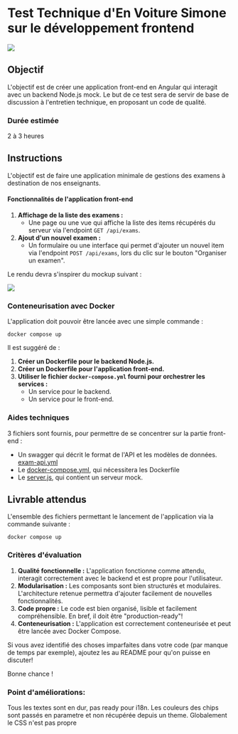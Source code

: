 # Test Technique d'En Voiture Simone sur le développement frontend
![](https://www.envoituresimone.com/packs/media/images/logo-799cc6b9049e7e56d573120ec02c5eb5.svg)

## Objectif
L'objectif est de créer une application front-end en Angular qui interagit avec un backend Node.js mock. 
Le but de ce test sera de servir de base de discussion à l'entretien technique, en proposant un code de qualité.

### Durée estimée
2 à 3 heures

## Instructions

L'objectif est de faire une application minimale de gestions des examens à destination de nos enseignants.

#### Fonctionnalités de l'application front-end
1. **Affichage de la liste des examens  :**
   - Une page ou une vue qui affiche la liste des items récupérés du serveur via l'endpoint `GET /api/exams`.
2. **Ajout d'un nouvel examen :**
   - Un formulaire ou une interface qui permet d'ajouter un nouvel item via l'endpoint `POST /api/exams`, lors du clic sur le bouton "Organiser un examen".

Le rendu devra s'inspirer du mockup suivant :

![](exam_app.png)

### Conteneurisation avec Docker
L'application doit pouvoir être lancée avec une simple commande :

``` docker compose up ```

Il est suggéré de :
1. **Créer un Dockerfile pour le backend Node.js.**
2. **Créer un Dockerfile pour l'application front-end.**
3. **Utiliser le fichier `docker-compose.yml` fourni pour orchestrer les services :**
   - Un service pour le backend.
   - Un service pour le front-end.

### Aides techniques

3 fichiers sont fournis, pour permettre de se concentrer sur la partie front-end :
- Un swagger qui décrit le format de l'API et les modèles de données. [exam-api.yml](exam-api.yml)
- Le [docker-compose.yml](docker-compose.yml), qui nécessitera les Dockerfile
- Le [server.js](server.js), qui contient un serveur mock.

## Livrable attendus
L'ensemble des fichiers permettant le lancement de l'application via la commande suivante :

``` docker compose up ```

### Critères d'évaluation
1. **Qualité fonctionnelle :** L'application fonctionne comme attendu, interagit correctement avec le backend et est propre pour l'utilisateur.
2. **Modularisation :** Les composants sont bien structurés et modulaires. L'architecture retenue permettra d'ajouter facilement de nouvelles fonctionnalités.
3. **Code propre :** Le code est bien organisé, lisible et facilement compréhensible. En bref, il doit être "production-ready"!
4. **Conteneurisation :** L'application est correctement conteneurisée et peut être lancée avec Docker Compose.

Si vous avez identifié des choses imparfaites dans votre code (par manque de temps par exemple), ajoutez les au README pour qu'on puisse en discuter!

Bonne chance !

### Point d'améliorations:

Tous les textes sont en dur, pas ready pour i18n.
Les couleurs des chips sont passés en parametre et non récupérée depuis un theme.
Globalement le CSS n'est pas propre